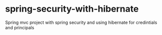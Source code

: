 # spring-security-with-hibernate
Spring mvc project with spring security and using hibernate for credintials and principals
